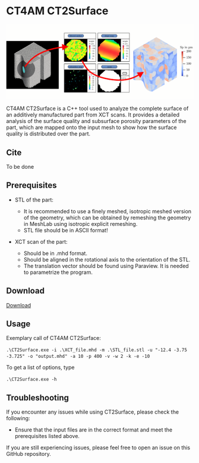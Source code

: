 # CT4AM CT2Surface

![graphical abstract](./doc/GrabsV1.png)

CT4AM CT2Surface is a C++ tool used to analyze the complete surface of an additively manufactured part from XCT scans. It provides a detailed analysis of the surface quality and subsurface porosity parameters of the part, which are mapped onto the input mesh to show how the surface quality is distributed over the part.


## Cite

To be done

## Prerequisites

- STL of the part: 
  - It is recommended to use a finely meshed, isotropic meshed version of the geometry, which can be obtained by remeshing the geometry in MeshLab using isotropic explicit remeshing. 
  - STL file should be in ASCII format!

- XCT scan of the part:
  - Should be in .mhd format.
  - Should be aligned in the rotational axis to the orientation of the STL.
  - The translation vector should be found using Paraview. It is needed to parametrize the program.

## Download

[Download](https://github.com/IAM-WK/CT4AM_Surface/releases/download/v0.9/CT2Surface.exe)


## Usage
Exemplary call of CT4AM CT2Surface:

`.\CT2Surface.exe -i .\XCT_file.mhd -m .\STL_file.stl -u "-12.4 -3.75 -3.725" -o "output.mhd" -a 10 -p 400 -v -w 2 -k -e -10`

To get a list of options, type 

`.\CT2Surface.exe -h`

## Troubleshooting

If you encounter any issues while using CT2Surface, please check the following:

- Ensure that the input files are in the correct format and meet the prerequisites listed above.

If you are still experiencing issues, please feel free to open an issue on this GitHub repository.

